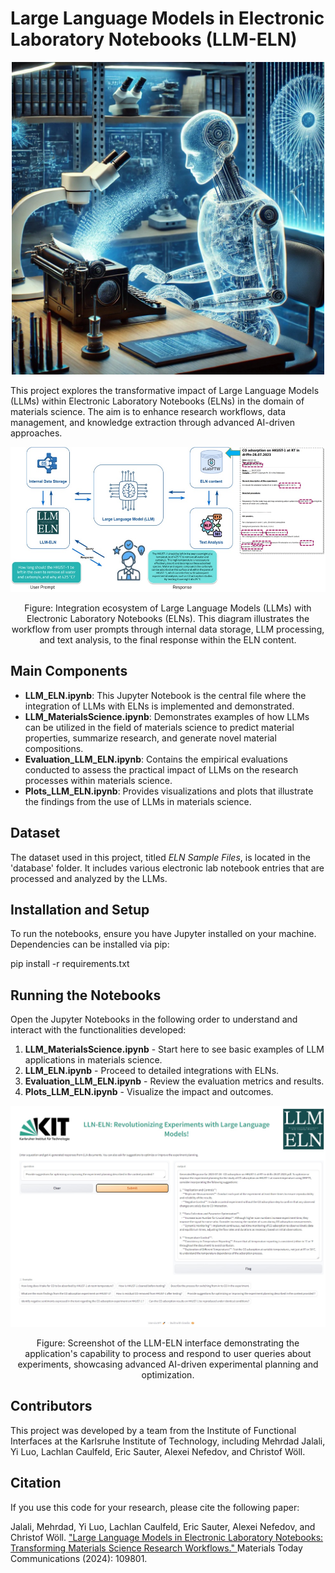 # Large Language Models in Electronic Laboratory Notebooks (LLM-ELN)
<p align="center">
    <img src="NLP3.jpg" alt="NLP3" width="500" height="500">
</p>


This project explores the transformative impact of Large Language Models (LLMs) within Electronic Laboratory Notebooks (ELNs) in the domain of materials science. The aim is to enhance research workflows, data management, and knowledge extraction through advanced AI-driven approaches.

<div style="text-align: center;">
    <img src="Ecosystem.jpg" alt="LLM-ELN Integration Ecosystem" width="800">
    <p>Figure: Integration ecosystem of Large Language Models (LLMs) with Electronic Laboratory Notebooks (ELNs). This diagram illustrates the workflow from user prompts through internal data storage, LLM processing, and text analysis, to the final response within the ELN content.</p>
</div>

## Main Components

- **LLM_ELN.ipynb**: This Jupyter Notebook is the central file where the integration of LLMs with ELNs is implemented and demonstrated.
- **LLM_MaterialsScience.ipynb**: Demonstrates examples of how LLMs can be utilized in the field of materials science to predict material properties, summarize research, and generate novel material compositions.
- **Evaluation_LLM_ELN.ipynb**: Contains the empirical evaluations conducted to assess the practical impact of LLMs on the research processes within materials science.
- **Plots_LLM_ELN.ipynb**: Provides visualizations and plots that illustrate the findings from the use of LLMs in materials science.

## Dataset

The dataset used in this project, titled _ELN Sample Files_, is located in the 'database' folder. It includes various electronic lab notebook entries that are processed and analyzed by the LLMs.

## Installation and Setup

To run the notebooks, ensure you have Jupyter installed on your machine. Dependencies can be installed via pip:

pip install -r requirements.txt


## Running the Notebooks

Open the Jupyter Notebooks in the following order to understand and interact with the functionalities developed:

1. **LLM_MaterialsScience.ipynb** - Start here to see basic examples of LLM applications in materials science.
2. **LLM_ELN.ipynb** - Proceed to detailed integrations with ELNs.
3. **Evaluation_LLM_ELN.ipynb** - Review the evaluation metrics and results.
4. **Plots_LLM_ELN.ipynb** - Visualize the impact and outcomes.

<div style="text-align: center;">
    <img src="LLM-ELN-APP.jpg" alt="LLM-ELN Application Interface" width="800">
    <p>Figure: Screenshot of the LLM-ELN interface demonstrating the application's capability to process and respond to user queries about experiments, showcasing advanced AI-driven experimental planning and optimization.</p>
</div>

## Contributors

This project was developed by a team from the Institute of Functional Interfaces at the Karlsruhe Institute of Technology, including Mehrdad Jalali, Yi Luo, Lachlan Caulfeld, Eric Sauter, Alexei Nefedov, and Christof Wöll.

## Citation
If you use this code for your research, please cite the following paper:

Jalali, Mehrdad, Yi Luo, Lachlan Caulfeld, Eric Sauter, Alexei Nefedov, and Christof Wöll. <a href="https://doi.org/10.1016/j.mtcomm.2024.109801"> "Large Language Models in Electronic Laboratory Notebooks: Transforming Materials Science Research Workflows." </a>Materials Today Communications (2024): 109801.
